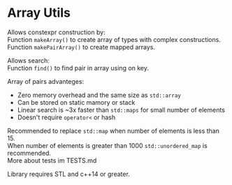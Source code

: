 # Array Utils

Allows constexpr construction by: \
Function `makeArray()` to create array of types with complex constructions. \
Function `makePairArray()` to create mapped arrays.

Allows search: \
Function `find()` to find pair in array using on key.

Array of pairs advanteges:
- Zero memory overhead and the same size as `std::array`
- Can be stored on static mamory or stack
- Linear search is ~3x faster than `std::maps` for small number of elements
- Doesn't require `operator<` or hash

Recommended to replace `std::map` when number of elements is less than 15. \
When number of elements is greater than 1000 `std::unordered_map` is recommended. \
More about tests im TESTS.md

Library requires STL and c++14 or greater.
